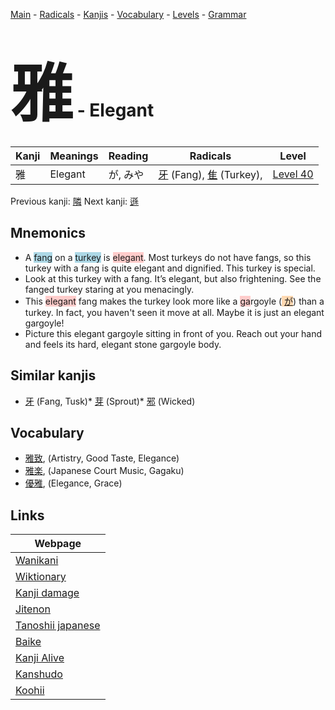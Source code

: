 <style> bigfont {font-size: 100px}</style>
[Main](../README.md) -
[Radicals](../radicals.md) -
[Kanjis](../kanjis.md) -
[Vocabulary](../vocabulary.md) -
[Levels](../levels.md) -
[Grammar](../grammar.md)
# <bigfont> 雅</bigfont> - Elegant 

| Kanji | Meanings | Reading | Radicals | Level |
| --- | --- | --- | --- | --- |
| 雅 | Elegant | が, みや | [牙](../radicals/牙.md) (Fang), [隹](../radicals/隹.md) (Turkey),  | [Level 40](../levels/wk_level40.md) |

Previous kanji: [隣](隣.md) Next kanji: [遜](遜.md) 

## Mnemonics
 * A <span style="background-color:#ADD8E6"> fang</span> on a <span style="background-color:#ADD8E6"> turkey</span> is <span style="background-color:#ffcccb"> elegant</span>. Most turkeys do not have fangs, so this turkey with a fang is quite elegant and dignified. This turkey is special.
* Look at this turkey with a fang. It’s elegant, but also frightening. See the fanged turkey staring at you menacingly.
* This <span style="background-color:#ffcccb"> elegant</span> fang makes the turkey look more like a <span style="background-color:#ffcccb"> ga</span>rgoyle (<span style="background-color:#fed8b1"> [が](https://jisho.org/search/が)</span>) than a turkey. In fact, you haven't seen it move at all. Maybe it is just an elegant gargoyle!
* Picture this elegant gargoyle sitting in front of you. Reach out your hand and feels its hard, elegant stone gargoyle body.


## Similar kanjis
 * [牙](牙.md) (Fang, Tusk)* [芽](芽.md) (Sprout)* [邪](邪.md) (Wicked)


## Vocabulary
 * [雅致](../vocabulary/雅.md), (Artistry, Good Taste, Elegance)
* [雅楽](../vocabulary/雅.md), (Japanese Court Music, Gagaku)
* [優雅](../vocabulary/雅.md), (Elegance, Grace)



## Links 

| Webpage |
| --- |
| [Wanikani          ](https://www.wanikani.com/kanji/雅) |
| [Wiktionary        ](https://en.wiktionary.org/wiki/雅) |
| [Kanji damage      ](http://www.kanjidamage.com/kanji/search?utf8=✓&q=雅) |
| [Jitenon           ](https://jitenon.com/kanji/雅) |
| [Tanoshii japanese ](https://www.tanoshiijapanese.com/dictionary/kanji.cfm?k=雅) |
| [Baike             ](https://baike.baidu.com/item/雅) |
| [Kanji Alive       ](https://app.kanjialive.com/雅) |
| [Kanshudo          ](https://www.kanshudo.com/searchmn?q=雅) |
| [Koohii            ](https://kanji.koohii.com/study/kanji/雅) |
